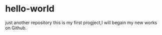 # hello-world
just another repository
this is my first progject,I will begain my new works on Github.
